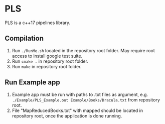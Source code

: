 # PLS 
PLS is a c++17 pipelines library.

## Compilation
1. Run `./RunMe.sh` located in the repository root folder. May require root access to install google test suite.
2. Run `cmake .` in repository root folder.
3. Run `make` in repository root folder.

## Run Example app
1. Example app must be run with paths to .txt files as argument, e.g. `./Example/PLS_Example.out Example/Books/Dracula.txt` from repository root.
2. File "MapReducedBooks.txt" with mapped should be located in repository root, once the application is done running.